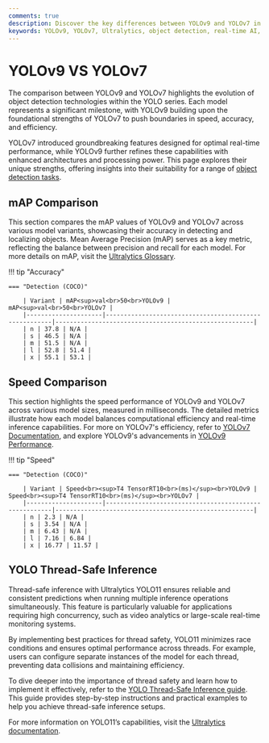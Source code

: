 ```yaml
---
comments: true
description: Discover the key differences between YOLOv9 and YOLOv7 in this comprehensive comparison. Explore their performance, advancements, and efficiency in real-time AI, edge AI, and computer vision applications. Learn how these models stack up in terms of object detection accuracy and computational efficiency. 
keywords: YOLOv9, YOLOv7, Ultralytics, object detection, real-time AI, edge AI, computer vision, model comparison, AI performance
---
```


# YOLOv9 VS YOLOv7

The comparison between YOLOv9 and YOLOv7 highlights the evolution of object detection technologies within the YOLO series. Each model represents a significant milestone, with YOLOv9 building upon the foundational strengths of YOLOv7 to push boundaries in speed, accuracy, and efficiency.

YOLOv7 introduced groundbreaking features designed for optimal real-time performance, while YOLOv9 further refines these capabilities with enhanced architectures and processing power. This page explores their unique strengths, offering insights into their suitability for a range of [object detection tasks](https://www.ultralytics.com/glossary/object-detection).


## mAP Comparison

This section compares the mAP values of YOLOv9 and YOLOv7 across various model variants, showcasing their accuracy in detecting and localizing objects. Mean Average Precision (mAP) serves as a key metric, reflecting the balance between precision and recall for each model. For more details on mAP, visit the [Ultralytics Glossary](https://www.ultralytics.com/glossary/mean-average-precision-map).


!!! tip "Accuracy"

	=== "Detection (COCO)"

		| Variant | mAP<sup>val<br>50<br>YOLOv9 | mAP<sup>val<br>50<br>YOLOv7 |
		|---------------------|-------------------------------------------------------|-------------------------------------------------------|
		| n | 37.8 | N/A |
		| s | 46.5 | N/A |
		| m | 51.5 | N/A |
		| l | 52.8 | 51.4 |
		| x | 55.1 | 53.1 |
		

## Speed Comparison

This section highlights the speed performance of YOLOv9 and YOLOv7 across various model sizes, measured in milliseconds. The detailed metrics illustrate how each model balances computational efficiency and real-time inference capabilities. For more on YOLOv7's efficiency, refer to [YOLOv7 Documentation](https://docs.ultralytics.com/models/yolov7/), and explore YOLOv9's advancements in [YOLOv9 Performance](https://docs.ultralytics.com/models/yolov9/).


!!! tip "Speed"

	=== "Detection (COCO)"

		| Variant | Speed<br><sup>T4 TensorRT10<br>(ms)</sup><br>YOLOv9 | Speed<br><sup>T4 TensorRT10<br>(ms)</sup><br>YOLOv7 |
		|---------------------|-------------------------------------------------------|-------------------------------------------------------|
		| n | 2.3 | N/A |
		| s | 3.54 | N/A |
		| m | 6.43 | N/A |
		| l | 7.16 | 6.84 |
		| x | 16.77 | 11.57 |

## YOLO Thread-Safe Inference

Thread-safe inference with Ultralytics YOLO11 ensures reliable and consistent predictions when running multiple inference operations simultaneously. This feature is particularly valuable for applications requiring high concurrency, such as video analytics or large-scale real-time monitoring systems.

By implementing best practices for thread safety, YOLO11 minimizes race conditions and ensures optimal performance across threads. For example, users can configure separate instances of the model for each thread, preventing data collisions and maintaining efficiency. 

To dive deeper into the importance of thread safety and learn how to implement it effectively, refer to the [YOLO Thread-Safe Inference guide](https://docs.ultralytics.com/guides/yolo-thread-safe-inference/). This guide provides step-by-step instructions and practical examples to help you achieve thread-safe inference setups.

For more information on YOLO11’s capabilities, visit the [Ultralytics documentation](https://docs.ultralytics.com/).
